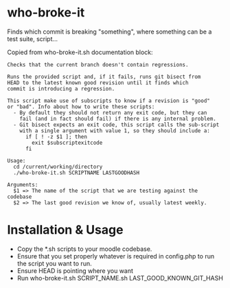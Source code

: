 who-broke-it
============

Finds which commit is breaking "something", where something can be a test suite, script...

Copied from who-broke-it.sh documentation block:

    Checks that the current branch doesn't contain regressions.

    Runs the provided script and, if it fails, runs git bisect from
    HEAD to the latest known good revision until it finds which
    commit is introducing a regression.

    This script make use of subscripts to know if a revision is "good"
    or "bad". Info about how to write these scripts:
      - By default they should not return any exit code, but they can
        fail (and in fact should fail) if there is any internal problem.
      - Git bisect expects an exit code, this script calls the sub-script
        with a single argument with value 1, so they should include a:
          if [ ! -z $1 ]; then
            exit $subscriptexitcode
          fi

    Usage:
      cd /current/working/directory
      ./who-broke-it.sh SCRIPTNAME LASTGOODHASH

    Arguments:
      $1 => The name of the script that we are testing against the codebase
      $2 => The last good revision we know of, usually latest weekly.


Installation & Usage
====================

* Copy the *.sh scripts to your moodle codebase.
* Ensure that you set properly whatever is required in config.php to run
  the script you want to run.
* Ensure HEAD is pointing where you want
* Run who-broke-it.sh SCRIPT_NAME.sh LAST_GOOD_KNOWN_GIT_HASH
